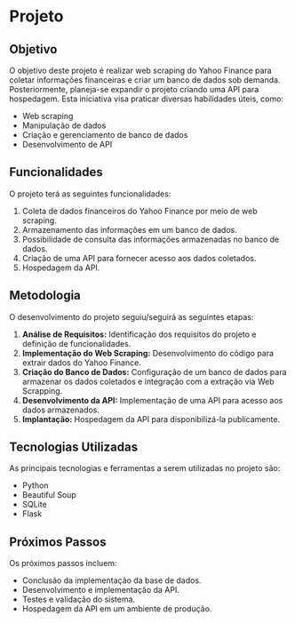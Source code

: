 # Projeto

## Objetivo
O objetivo deste projeto é realizar web scraping do Yahoo Finance para coletar informações financeiras e criar um banco de dados sob demanda. Posteriormente, planeja-se expandir o projeto criando uma API para hospedagem. Esta iniciativa visa praticar diversas habilidades úteis, como:

- Web scraping
- Manipulação de dados
- Criação e gerenciamento de banco de dados
- Desenvolvimento de API

## Funcionalidades
O projeto terá as seguintes funcionalidades:

1. Coleta de dados financeiros do Yahoo Finance por meio de web scraping.
2. Armazenamento das informações em um banco de dados.
3. Possibilidade de consulta das informações armazenadas no banco de dados.
4. Criação de uma API para fornecer acesso aos dados coletados.
5. Hospedagem da API.

## Metodologia
O desenvolvimento do projeto seguiu/seguirá as seguintes etapas:

1. **Análise de Requisitos:** Identificação dos requisitos do projeto e definição de funcionalidades.
2. **Implementação do Web Scraping:** Desenvolvimento do código para extrair dados do Yahoo Finance.
3. **Criação do Banco de Dados:** Configuração de um banco de dados para armazenar os dados coletados e integração com a extração via Web Scrapping.
4. **Desenvolvimento da API:** Implementação de uma API para acesso aos dados armazenados.
5. **Implantação:** Hospedagem da API para disponibilizá-la publicamente.

## Tecnologias Utilizadas
As principais tecnologias e ferramentas a serem utilizadas no projeto são:

- Python
- Beautiful Soup
- SQLite
- Flask

## Próximos Passos
Os próximos passos incluem:

- Conclusão da implementação da base de dados.
- Desenvolvimento e implementação da API.
- Testes e validação do sistema.
- Hospedagem da API em um ambiente de produção.



